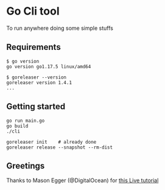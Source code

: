 # Go Cli tool

To run anywhere doing some simple stuffs

## Requirements

```
$ go version
go version go1.17.5 linux/amd64

$ goreleaser --version
goreleaser version 1.4.1
...
```

## Getting started

```
go run main.go
go build
./cli

goreleaser init    # already done
goreleaser release --snapshot --rm-dist
```


## Greetings

Thanks to Mason Egger (@DigitalOcean) for [this Live tutorial](https://www.youtube.com/watch?v=PP4CVvgLXrU)
